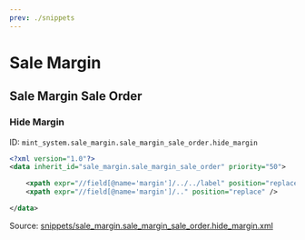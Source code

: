 ```yaml
---
prev: ./snippets
---
```

# Sale Margin
## Sale Margin Sale Order  
### Hide Margin  
ID: `mint_system.sale_margin.sale_margin_sale_order.hide_margin`  
```xml
<?xml version="1.0"?>
<data inherit_id="sale_margin.sale_margin_sale_order" priority="50">

    <xpath expr="//field[@name='margin']/../../label" position="replace" /> 
    <xpath expr="//field[@name='margin']/.." position="replace" />

</data>
```
Source: [snippets/sale_margin.sale_margin_sale_order.hide_margin.xml](https://github.com/Mint-System/Odoo-Development/tree/14.0/snippets/sale_margin.sale_margin_sale_order.hide_margin.xml)

